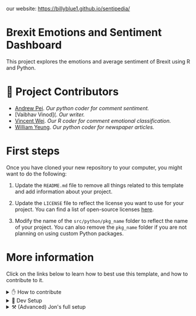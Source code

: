 our website: https://billyblue1.github.io/sentipedia/
# Brexit Emotions and Sentiment Dashboard

This project explores the emotions and average sentiment of Brexit using R and Python. 

# 👥 **Project Contributors**

- [Andrew Pei](https://github.com/andrewtpei). _Our python coder for comment sentiment._
- [Vaibhav Vinod](. _Our writer._
- [Vincent Wei](https://github.com/Imafont59). _Our R coder for comment emotional classification._
- [William Yeung](https://github.com/billyblue1). _Our python coder for newspaper articles._

# First steps

Once you have cloned your new repository to your computer, you might want to do the following:

1. Update the `README.md` file to remove all things related to this template and add information about your project.

2. Update the `LICENSE` file to reflect the license you want to use for your project. You can find a list of open-source licenses [here](https://choosealicense.com/).

3. Modify the name of the `src/python/pkg_name` folder to reflect the name of your project. You can also remove the `pkg_name` folder if you are not planning on using custom Python packages.

# More information

Click on the links below to learn how to best use this template, and how to contribute to it.

<details><summary>✋ How to contribute</summary>

## ✋ How to contribute
3. Make your changes and commit them to your branch. Remember to commit often and to write meaningful commit messages. If you are working on a specific issue, you can use the following format: `<gitmoji> #<issue-number> <commit-message>`. For example, if you are working on issue #3, you could write `📝 #3 Update GitHub Action`. 
    - To add emojis on Windows, just type `Win + .` and then select the emoji you want. On Mac, it's the world symbol `⌘ + Ctrl + Space`.
    - You can find a list of gitmojis [here](https://gitmoji.dev/). If you are not sure what to write, you can use `📝` for documentation, `🐛` for bug fixes, `🌟` for new features, and `♻️` for refactoring. You can also use `🔧` for general changes. If you are not sure, just ask! 
4. When you are done, push all your commits and then open a [pull request](https://docs.github.com/en/github/collaborating-with-issues-and-pull-requests/creating-a-pull-request) to merge your branch into `develop`. You can do this by clicking on the "Compare & pull request" button on GitHub. Make sure to add a meaningful title and description to your pull request. If you are working on a specific issue, you can use the following format: `#<issue-number> <pull-request-title>`. For example, if you are working on issue #3, you could write `#3 Update GitHub Action`. Mark @jonjoncardoso as a reviewer.

</details>

<details><summary>🧰 Dev Setup</summary>

## 🧰 Dev Setup

### 🐍 The Python setup

1. Install [Python 3.9](python.org) or higher on your computer.
2. Install [anaconda](https://www.anaconda.com/products/individual) or [miniconda](https://docs.conda.io/en/latest/miniconda.html) on your computer.
3. Create a new conda environment:

    ```bash
    conda create -y -n=venv-ds-workflow python=3.10.8
    ```
4. Activate the environment and make sure you have `pip` installed inside that environment:

  ```console
  # the exact `activate` command will vary depending on your OS
  conda activate venv-ds-workflow 
  ```

💡 Remember to activate this particular `conda` environment whenever you reopen VSCode/the terminal.

10. Install required libraries

  ```console
  pip install -r requirements.txt
  ```

Now, whenever you open a Jupyter Notebook, you should see the `venv-ds-workflow` kernel available. You can also run `jupyter kernelspec list` to see all the kernels available on your computer.


### 📊 The R setup

1. Clone this repository to your computer.
2. Open a terminal and navigate to the root of this repository.
3. Ensure you have **R version 4.2.2** or higher
4. Open the R console in this same directory and install `renv` package:
```r
install.packages("renv")
```
5. Run `renv::restore()` to install all the packages needed for this project

### The Quarto setup

If using quarto is not your thing, you can just ignore this section. If you want to use quarto, follow the steps below:

1. Install [Quarto](https://quarto.org/docs/getting-started/installation.html) on your computer.
2. Run the following command to start the website locally:
    ```bash
    quarto preview . --render all --no-browser
    ```
    This will read the instructions from `_quarto.yml` and render the website locally.
5. Open your browser and navigate to `http://localhost:<port>/`. That's it!

</details>

<details> <summary>⚒️ (Advanced) Jon's full setup</summary>

## ⚒️ (Advanced) Jon's full setup

I, [@jonjoncardoso](github.com/jonjoncardoso), like to use R on VSCode (WSL Ubuntu) instead of RStudio. It is a weird setup if you come from R, but it's a good setup for when you need to switch between R and Python all the time. Feel free to just ignore this stuff but if you want to replicate my setup, just follow the steps below:

1. Install [VSCode](https://code.visualstudio.com/Download)
2. Install [WSL on Windows](https://learn.microsoft.com/en-us/windows/wsl/install)
3. Install [WSL extension on VSCode](https://marketplace.visualstudio.com/items?itemName=ms-vscode-remote.remote-wsl)
4. Open VSCode and open a new WSL window (Type `Ctrl+Shift+P` and type `WSL: New Window`)
6. Open the Ubuntu terminal on VSCode and install [R](https://cloud.r-project.org/)

**When doing R**

7. Install the [R extension on VSCode](https://marketplace.visualstudio.com/items?itemName=Ikuyadeu.r)
8. Install [Quarto](https://quarto.org/docs/getting-started/installation.html)
9. Install the [Quarto extension on VSCode](https://marketplace.visualstudio.com/items?itemName=quarto-dev.quarto-vscode)
10. When running R notebooks (either `.Rmd` or `.qmd`) manually, you will see that some plots do not render with adequate size. To fix this, follow [these instructions](https://stackoverflow.com/a/70817205/843365).

**When doing Python**

11. Install the [Python extension on VSCode](https://marketplace.visualstudio.com/items?itemName=ms-python.python)
12. Install the [Jupyter extension on VSCode](https://marketplace.visualstudio.com/items?itemName=ms-toolsai.jupyter)

I also use the following VSCode Extensions:

- [GitHub Pull Requests and Issues](https://marketplace.visualstudio.com/items?itemName=GitHub.vscode-pull-request-github)
- [GitLens](https://marketplace.visualstudio.com/items?itemName=eamodio.gitlens)
- [GitHub Copilot](https://marketplace.visualstudio.com/items?itemName=GitHub.copilot)
- [Grammarly](https://marketplace.visualstudio.com/items?itemName=znck.grammarly)

</details>


